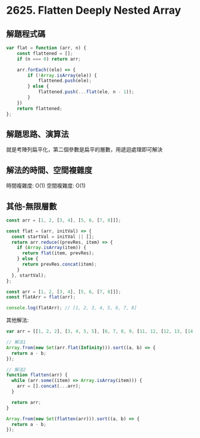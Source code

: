 # 2625. Flatten Deeply Nested Array

## 解題程式碼

```javascript
var flat = function (arr, n) {
    const flattened = [];
    if (n === 0) return arr;

    arr.forEach((ele) => {
        if (!Array.isArray(ele)) {
            flattened.push(ele);
        } else {
            flattened.push(...flat(ele, n - 1));
        }
    })
    return flattened;
};
```

## 解題思路、演算法

就是考陣列扁平化，第二個參數是扁平的層數，用遞迴處理即可解決

## 解法的時間、空間複雜度

時間複雜度: O(1)
空間複雜度: O(1)

## 其他-無限層數

```javascript
const arr = [1, 2, [3, 4], [5, 6, [7, 8]]];

const flat = (arr, initVal) => {
  const startVal = initVal || [];
  return arr.reduce((prevRes, item) => {
    if (Array.isArray(item)) {
      return flat(item, prevRes);
    } else {
      return prevRes.concat(item);
    }
  }, startVal);
};

const arr = [1, 2, [3, 4], [5, 6, [7, 8]]];
const flatArr = flat(arr);

console.log(flatArr); // [1, 2, 3, 4, 5, 6, 7, 8]
```

其他解法:

```javascript
var arr = [[1, 2, 2], [3, 4, 5, 5], [6, 7, 8, 9, [11, 12, [12, 13, [14]]]], 10];

// 解法1
Array.from(new Set(arr.flat(Infinity))).sort((a, b) => {
  return a - b;
});

// 解法2
function flatten(arr) {
  while (arr.some((item) => Array.isArray(item))) {
    arr = [].concat(...arr);
  }

  return arr;
}

Array.from(new Set(flatten(arr))).sort((a, b) => {
  return a - b;
});
```